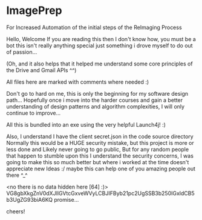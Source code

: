 # ImagePrep
For Increased Automation of the initial steps of the ReImaging Process

Hello, Welcome If you are reading this then I don't know how, you must be a bot
this isn't really anything special just something i drove myself to do out of passion...

(Oh, and it also helps that it helped me understand some core principles of the Drive and Gmail APIs ^^)

All files here are marked with comments where needed :)

Don't go to hard on me, this is only the beginning for my software design path... 
Hopefully once i move into the harder courses and gain a better understanding of design patterns and algorithm complexities, 
I will only continue to improve...

All this is bundled into an exe using the very helpful Launch4j! :)


Also, I understand I have the client secret.json in the code source directory
Normally this would be a HUGE security mistake, but this project is more or less done
and Likely never going to go public, But for any random people that happen to stumble upon this
I understand the security concerns, I was going to make this so much better
but where i worked at the time doesn't appreciate new Ideas :/ maybe this can help
one of you amazing people out there ^_^

<no there is no data hidden here [64] :)>
VG8gbXkgZnV0dXJlIGVtcGxveWVyLCBJIFByb21pc2UgSSB3b250IGxldCB5b3UgZG93biA6KQ
promise...

cheers!
